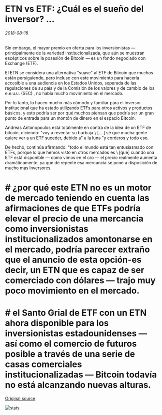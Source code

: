 # ETN vs ETF: ¿Cuál es el sueño del inversor? ...

###### 2018-08-18

Sin embargo, el mayor premio en oferta para los inversionistas — principalmente de la variedad institucionalizada, que aún se muestran escépticos sobre la posesión de Bitcoin — es un fondo negociado con Exchange (ETF).

El ETN se considera una alternativa "suave" al ETF de Bitcoin que muchos están persiguiendo, pero incluso con este movimiento para hacerla accesible a una audiencia en los Estados Unidos, separada de las regulaciones de su país y de la Comisión de los valores y de cambio de los e.e.u.u. (SEC) , no había mucho movimiento en el mercado.

Por lo tanto, lo hacen mucho más cómodo y familiar para el inversor institucional que ha estado utilizando ETFs para otros activos y productos básicos, y esto podría ser por qué muchos piensan que podría ser un gran punto de entrada para un montón de dinero en el espacio Bitcoin.

Andreas Antonopoulos está totalmente en contra de la idea de un ETF de bitcoin, diciendo: "voy a reventar su burbuja \ [... \] sé que mucha gente quiere ver a un ETF suceder, debido a" a la luna "y corderos y todo eso.

De hecho, continúa afirmando: "todo el mundo está tan entusiasmado con ETFs, porque lo que hemos visto en otros mercados es \ [que] cuando una ETF está disponible — como vimos en el oro — el precio realmente aumenta dramáticamente, ya que de repente esa mercancía se pone a disposición de mucho más Inversores.

# # ¿por qué este ETN no es un motor de mercado teniendo en cuenta las afirmaciones de que ETFs podría elevar el precio de una mercancía como inversionistas institucionalizados amontonarse en el mercado, podría parecer extraño que el anuncio de esta opción-es decir, un ETN que es capaz de ser comerciado con dólares — trajo muy poco movimiento en el mercado.

# # el Santo Grial de ETF con un ETN ahora disponible para los inversionistas estadounidenses — así como el comercio de futuros posible a través de una serie de casas comerciales institucionalizadas — Bitcoin todavía no está alcanzando nuevas alturas.

[Original source](https://cointelegraph.com/news/etn-vs-etf-which-is-the-investors-dream)

![stats](https://c.statcounter.com/11760860/0/a89fa40b/1/ "stats")